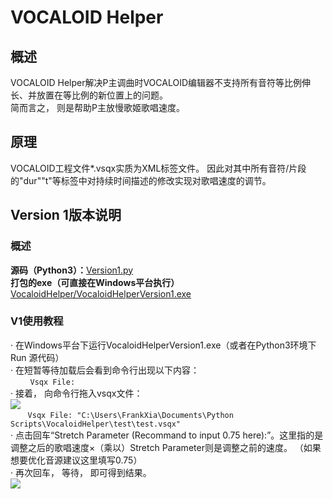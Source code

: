 <h1>VOCALOID Helper</h1>
<h2>概述</h2>
VOCALOID Helper解决P主调曲时VOCALOID编辑器不支持所有音符等比例伸长、并放置在等比例的新位置上的问题。<br>
简而言之， 则是帮助P主放慢歌姬歌唱速度。<br>
<h2>原理</h2>
VOCALOID工程文件*.vsqx实质为XML标签文件。 因此对其中所有音符/片段的"dur""t"等标签中对持续时间描述的修改实现对歌唱速度的调节。<br>
<h2>Version 1版本说明</h2>
<h3>概述</h3>
<b>源码（Python3）：</b><a href="https://github.com/xiawenke/MyCodes/raw/master/Vsqx%20-VOCALOID/VocaloidHelper/Version1.py">Version1.py</a><br>
<b>打包的exe（可直接在Windows平台执行）</b><a href="https://github.com/xiawenke/MyCodes/blob/master/Vsqx%20-VOCALOID/VocaloidHelper/VocaloidHelperVersion1.exe?raw=true">VocaloidHelper/VocaloidHelperVersion1.exe</a><br>
<h3>V1使用教程</h3>
· 在Windows平台下运行VocaloidHelperVersion1.exe（或者在Python3环境下Run 源代码）<br>
· 在短暂等待加载后会看到命令行出现以下内容：<br>
  &nbsp; &nbsp; &nbsp; &nbsp; <code>Vsqx File: &nbsp; &nbsp; &nbsp; &nbsp; &nbsp; &nbsp; &nbsp; &nbsp; &nbsp; &nbsp; &nbsp; </code><br>
· 接着， 向命令行拖入vsqx文件：<br>
<img src="http://static.miku-miku.online/images/github.com.vocaloidhelper.png" /><br>
  &nbsp; &nbsp; &nbsp; &nbsp;<code>Vsqx File: "C:\Users\FrankXia\Documents\Python Scripts\VocaloidHelper\test\test.vsqx"</code><br>
· 点击回车“Stretch Parameter (Recommand to input 0.75 here):”。这里指的是调整之后的歌唱速度×（乘以）Stretch Parameter则是调整之前的速度。 （如果想要优化音源建议这里填写0.75）<br>
· 再次回车， 等待， 即可得到结果。<br>
<img src="http://static.miku-miku.online/images/github.com.vocaloidhelper1.png" />
